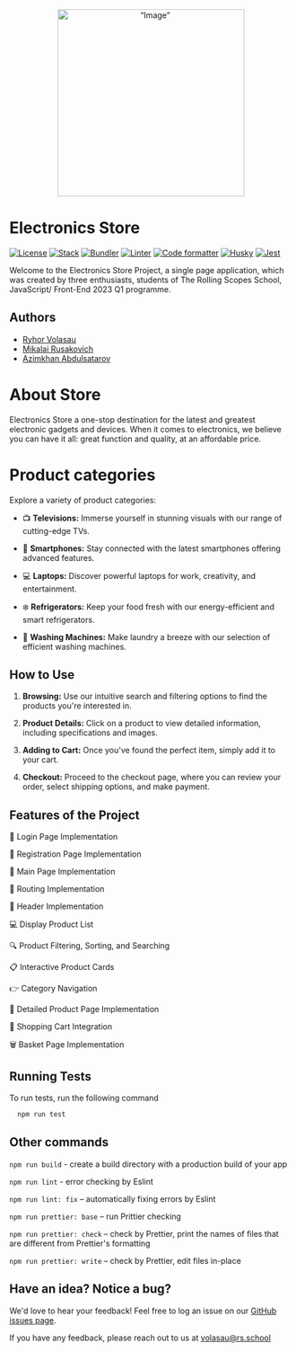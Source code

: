 <div align="center">
  <img src="https://github.com/Volasau/eCommerce/assets/87932135/c406d0e0-de48-4d31-b669-43c6eb6991b7" alt= “Image” width="333" height="333">
</div>

# Electronics Store
[![License](https://img.shields.io/badge/License-MIT-yellow)](https://opensource.org/license/mit/) [![Stack](https://img.shields.io/badge/Stack-Typescript-green)](https://www.typescriptlang.org/) [![Bundler](https://img.shields.io/badge/Bundler-Webpack-blue)](https://webpack.js.org/) [![Linter](https://img.shields.io/badge/Linter-ESLint-violet)](https://eslint.org/) [![Code formatter](https://img.shields.io/badge/Code_formatter-Prettier-orange.svg)](https://prettier.io/) [![Husky](https://img.shields.io/badge/Git_hooks_manager-Husky-yellow)](https://typicode.github.io/husky/) [![Jest](https://img.shields.io/badge/Testing-Jest-darkgreen)](https://typicode.github.io/husky/)

Welcome to the Electronics Store Project, a single page application, which was created by three enthusiasts, students of The Rolling Scopes School, JavaScript/ Front-End 2023 Q1 programme. 

## Authors

- [Ryhor Volasau](https://github.com/Volasau)
- [Mikalai Rusakovich](https://github.com/rukalarukala)
- [Azimkhan Abdulsatarov](https://github.com/azimkhan93)

# About Store

Electronics Store a one-stop destination for the latest and greatest electronic gadgets and devices. When it comes to electronics, we believe you can have it all: great function and quality, at an affordable price.

# Product categories

Explore a variety of product categories:

- :tv: **Televisions:** Immerse yourself in stunning visuals with our range of cutting-edge TVs.

- :iphone: **Smartphones:** Stay connected with the latest smartphones offering advanced features.

- :computer: **Laptops:** Discover powerful laptops for work, creativity, and entertainment.

- :snowflake: **Refrigerators:** Keep your food fresh with our energy-efficient and smart refrigerators.

- :basket: **Washing Machines:** Make laundry a breeze with our selection of efficient washing machines.

## How to Use

1. **Browsing:** Use our intuitive search and filtering options to find the products you're interested in.

2. **Product Details:** Click on a product to view detailed information, including specifications and images.

3. **Adding to Cart:** Once you've found the perfect item, simply add it to your cart.

4. **Checkout:** Proceed to the checkout page, where you can review your order, select shipping options, and make payment.

## Features of the Project

:key: Login Page Implementation

:page_facing_up:  Registration Page Implementation

:crown: Main Page Implementation

:twisted_rightwards_arrows: Routing Implementation

:mount_fuji: Header Implementation

:computer: Display Product List

:mag: Product Filtering, Sorting, and Searching

:clipboard: Interactive Product Cards

:point_right: Category Navigation

:scroll: Detailed Product Page Implementation

:handbag: Shopping Cart Integration

:wastebasket: Basket Page Implementation

## Running Tests

To run tests, run the following command

```bash
  npm run test
```

## Other commands
`npm run build` - create a build directory with a production build of your app

`npm run lint` - error checking by Eslint

`npm run lint: fix` – automatically fixing errors by Eslint

`npm run prettier: base` – run Prittier checking

`npm run prettier: check` – check by Prettier, print the names of files that are different from Prettier's formatting

`npm run prettier: write` – check by Prettier, edit files in-place


## Have an idea? Notice a bug?
We'd love to hear your feedback! Feel free to log an issue on our [GitHub issues page](https://github.com/Volasau/eCommerce/issues).


If you have any feedback, please reach out to us at volasau@rs.school
